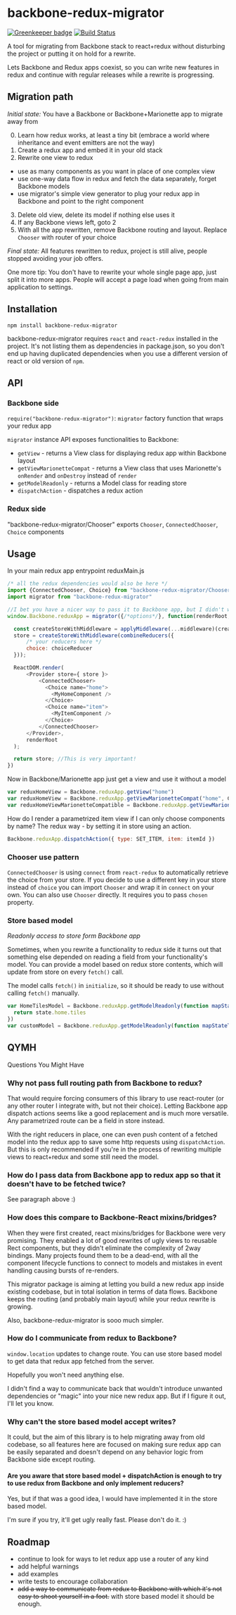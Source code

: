 # backbone-redux-migrator

[![Greenkeeper badge](https://badges.greenkeeper.io/naugtur/backbone-redux-migrator.svg)](https://greenkeeper.io/)
[![Build Status](https://travis-ci.org/naugtur/backbone-redux-migrator.svg?branch=master)](https://travis-ci.org/naugtur/backbone-redux-migrator)

A tool for migrating from Backbone stack to react+redux without disturbing the project or putting it on hold for a rewrite.

Lets Backbone and Redux apps coexist, so you can write new features in redux and continue with regular releases while a rewrite is progressing.

## Migration path

*Initial state:*
You have a Backbone or Backbone+Marionette app to migrate away from

0. Learn how redux works, at least a tiny bit (embrace a world where inheritance and event emitters are not the way)
1. Create a redux app and embed it in your old stack
2. Rewrite one view to redux
  - use as many components as you want in place of one complex view
  - use one-way data flow in redux and fetch the data separately, forget Backbone models
  - use migrator's simple view generator to plug your redux app in Backbone and point to the right component
3. Delete old view, delete its model if nothing else uses it
4. If any Backbone views left, goto 2
5. With all the app rewritten, remove Backbone routing and layout. Replace `Chooser` with router of your choice

*Final state:*
All features rewritten to redux, project is still alive, people stopped avoiding your job offers.

One more tip: You don't have to rewrite your whole single page app, just split it into more apps. People will accept a page load when going from main application to settings.

## Installation
```
npm install backbone-redux-migrator
```

backbone-redux-migrator requires `react` and `react-redux` installed in the project. It's not listing them as dependencies in package.json, so you don't end up having duplicated dependencies when you use a different version of react or old version of `npm`.

## API

### Backbone side
`require("backbone-redux-migrator")`: `migrator` factory function that wraps your redux app

`migrator` instance API exposes functionalities to Backbone:
- `getView` - returns a View class for displaying redux app within Backbone layout
- `getViewMarionetteCompat` - returns a View class that uses Marionette's `onRender` and `onDestroy` instead of `render`
- `getModelReadonly` - returns a Model class for reading store
- `dispatchAction` - dispatches a redux action

### Redux side

"backbone-redux-migrator/Chooser" exports `Chooser`, `ConnectedChooser`, `Choice` components

## Usage

In your main redux app entrypoint reduxMain.js
```js
/* all the redux dependencies would also be here */
import {ConnectedChooser, Choice} from "backbone-redux-migrator/Chooser"
import migrator from "backbone-redux-migrator"

//I bet you have a nicer way to pass it to Backbone app, but I didn't want to add a build system in readme
window.Backbone.reduxApp = migrator({/*options*/}, function(renderRoot, choiceReducer){

  const createStoreWithMiddleware = applyMiddleware(...middleware)(createStore);
  store = createStoreWithMiddleware(combineReducers({
      /* your reducers here */
      choice: choiceReducer
  }));

  ReactDOM.render(
      <Provider store={ store }>
          <ConnectedChooser>
            <Choice name="home">
              <MyHomeComponent />
            </Choice>
            <Choice name="item">
              <MyItemComponent />
            </Choice>
          </ConnectedChooser>
      </Provider>,
      renderRoot
  );

  return store; //This is very important!
})
```

Now in Backbone/Marionette app just get a view and use it without a model
```js
var reduxHomeView = Backbone.reduxApp.getView("home")
var reduxHomeView = Backbone.reduxApp.getViewMarionetteCompat("home", CustomView)
var reduxHomeViewMarionetteCompatible = Backbone.reduxApp.getViewMarionetteCompat("home", Backbone.Marionette.ItemView)
```

How do I render a parametrized item view if I can only choose components by name?
The redux way - by setting it in store using an action.
```js
Backbone.reduxApp.dispatchAction({ type: SET_ITEM, item: itemId })
```

### Chooser use pattern

`ConnectedChooser` is using `connect` from `react-redux` to automatically retrieve the choice from your store. If you decide to use a different key in your store instead of `choice` you can import `Chooser` and wrap it in `connect` on your own. You can also use `Chooser` directly. It requires you to pass `chosen` property.

### Store based model

*Readonly access to store form Backbone app*

Sometimes, when you rewrite a functionality to redux side it turns out that something else depended on reading a field from your functionality's model. You can provide a model based on redux store contents, which will update from store on every `fetch()` call.

The model calls `fetch()` in `initialize`, so it should be ready to use without calling `fetch()` manually.


```js
var HomeTilesModel = Backbone.reduxApp.getModelReadonly(function mapStateToModel(state){
  return state.home.tiles
})
var customModel = Backbone.reduxApp.getModelReadonly(function mapStateToModel(state){ /* ... */ }, CustomModelClass)
```

## QYMH
Questions You Might Have

### Why not pass full routing path from Backbone to redux?

That would require forcing consumers of this library to use react-router (or any other router I integrate with, but not their choice). Letting Backbone app dispatch actions seems like a good replacement and is much more versatile. Any parametrized route can be a field in store instead.

With the right reducers in place, one can even push content of a fetched model into the redux app to save some http requests using `dispatchAction`. But this is only recommended if you're in the process of rewriting multiple views to react+redux and some still need the model.

### How do I pass data from Backbone app to redux app so that it doesn't have to be fetched twice?

See paragraph above :)

### How does this compare to Backbone-React mixins/bridges?

When they were first created, react mixins/bridges for Backbone were very promising. They enabled a lot of good rewrites of ugly views to reusable Rect components, but they didn't eliminate the complexity of 2way bindings. Many projects found them to be a dead-end, with all the component lifecycle functions to connect to models and mistakes in event handling causing bursts of re-renders.

This migrator package is aiming at letting you build a new redux app inside existing codebase, but in total isolation in terms of data flows. Backbone keeps the routing (and probably main layout) while your redux rewrite is growing.

Also, backbone-redux-migrator is sooo much simpler.

### How do I communicate from redux to Backbone?

`window.location` updates to change route.
You can use store based model to get data that redux app fetched from the server.

Hopefully you won't need anything else.

I didn't find a way to communicate back that wouldn't introduce unwanted dependencies or "magic" into your nice new redux app. But if I figure it out, I'll let you know.


### Why can't the store based model accept writes?

It could, but the aim of this library is to help migrating away from old codebase, so all features here are focused on making sure redux app can be easily separated and doesn't depend on any behavior logic from Backbone side except routing.

#### Are you aware that store based model + dispatchAction is enough to try to use redux from Backbone and only implement reducers?

Yes, but if that was a good idea, I would have implemented it in the store based model.

I'm sure if you try, it'll get ugly really fast. Please don't do it. :)

## Roadmap

- continue to look for ways to let redux app use a router of any kind
- add helpful warnings
- add examples
- write tests to encourage collaboration
- ~~add a way to communicate from redux to Backbone with which it's not easy to shoot yourself in a foot.~~ with store based model it should be enough.
